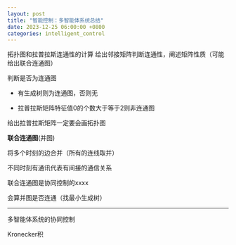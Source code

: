 ```yaml
---
layout: post
title: "智能控制：多智能体系统总结"
date: 2023-12-25 06:00:00 +0800
categories: intelligent_control
---
```


拓扑图和拉普拉斯连通性的计算
给出邻接矩阵判断连通性，阐述矩阵性质（可能给出联合连通图）


判断是否为连通图

 - 有生成树则为连通图，否则无

 - 拉普拉斯矩阵特征值0的个数大于等于2则非连通图

 
给出拉普拉斯矩阵一定要会画拓扑图


**联合连通图**(并图)

将多个时刻的边合并（所有的连线取并）

不同时刻有通讯代表有间接的通信关系

联合连通图是协同控制的xxxx

会算并图是否连通（找最小生成树）

---

多智能体系统的协同控制

Kronecker积

